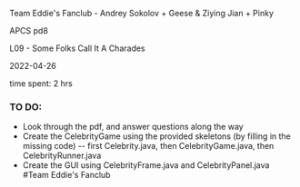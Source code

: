 Team Eddie's Fanclub - Andrey Sokolov + Geese & Ziying Jian + Pinky

APCS pd8 

L09 - Some Folks Call It A Charades 

2022-04-26 

time spent: 2 hrs

### TO DO:
* Look through the pdf, and answer questions along the way
* Create the CelebrityGame using the provided skeletons (by filling in the missing code) -- first Celebrity.java, then CelebrityGame.java,
then CelebrityRunner.java
* Create the GUI using CelebrityFrame.java and CelebrityPanel.java
#Team Eddie's Fanclub
